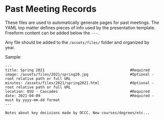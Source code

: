 # Past Meeting Records

These files are used to automatically generate pages for past meetings. The YAML
top matter defines pieces of info used by the presentation template. Freeform
content can be added below the `---`.

Any file should be added to the `/assets/files/` folder and organized by year.

Sample:

    ---
    title: Spring 2021                                       #Required
    image: /assets/files/2021/spring20.jpg                   #Optional - root relative path or full URL
    minutes: /assets/files/2021/spring2021.html              #Optional - root relative path or full URL
    location: OSU - Cascades                                 #Required
    date: 2021-04-09                                         #Required - must by yyyy-mm-dd format
    ---

    Notes about key decisions made by OCCC. New courses/degrees/etc...